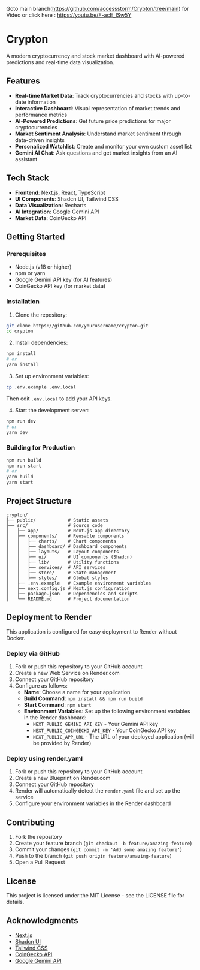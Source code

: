 Goto main branch(https://github.com/accessstorm/Crypton/tree/main) for Video or click here : https://youtu.be/F-acE_ISw5Y

# Crypton

A modern cryptocurrency and stock market dashboard with AI-powered predictions and real-time data visualization.


## Features

- **Real-time Market Data**: Track cryptocurrencies and stocks with up-to-date information
- **Interactive Dashboard**: Visual representation of market trends and performance metrics
- **AI-Powered Predictions**: Get future price predictions for major cryptocurrencies
- **Market Sentiment Analysis**: Understand market sentiment through data-driven insights
- **Personalized Watchlist**: Create and monitor your own custom asset list
- **Gemini AI Chat**: Ask questions and get market insights from an AI assistant

## Tech Stack

- **Frontend**: Next.js, React, TypeScript
- **UI Components**: Shadcn UI, Tailwind CSS
- **Data Visualization**: Recharts
- **AI Integration**: Google Gemini API
- **Market Data**: CoinGecko API

## Getting Started

### Prerequisites

- Node.js (v18 or higher)
- npm or yarn
- Google Gemini API key (for AI features)
- CoinGecko API key (for market data)

### Installation

1. Clone the repository:

```bash
git clone https://github.com/yourusername/crypton.git
cd crypton
```

2. Install dependencies:

```bash
npm install
# or
yarn install
```

3. Set up environment variables:

```bash
cp .env.example .env.local
```

Then edit `.env.local` to add your API keys.

4. Start the development server:

```bash
npm run dev
# or
yarn dev
```

### Building for Production

```bash
npm run build
npm run start
# or
yarn build
yarn start
```

## Project Structure

```
crypton/
├── public/            # Static assets
├── src/               # Source code
│   ├── app/           # Next.js app directory
│   ├── components/    # Reusable components
│   │   ├── charts/    # Chart components
│   │   ├── dashboard/ # Dashboard components
│   │   ├── layouts/   # Layout components
│   │   ├── ui/        # UI components (Shadcn)
│   │   ├── lib/       # Utility functions
│   │   ├── services/  # API services
│   │   ├── store/     # State management
│   │   ├── styles/    # Global styles
│   ├── .env.example   # Example environment variables
│   ├── next.config.js # Next.js configuration
│   ├── package.json   # Dependencies and scripts
│   └── README.md      # Project documentation
```

## Deployment to Render

This application is configured for easy deployment to Render without Docker.

### Deploy via GitHub

1. Fork or push this repository to your GitHub account
2. Create a new Web Service on Render.com
3. Connect your GitHub repository
4. Configure as follows:
   - **Name**: Choose a name for your application
   - **Build Command**: `npm install && npm run build`
   - **Start Command**: `npm start`
   - **Environment Variables**: Set up the following environment variables in the Render dashboard:
     - `NEXT_PUBLIC_GEMINI_API_KEY` - Your Gemini API key
     - `NEXT_PUBLIC_COINGECKO_API_KEY` - Your CoinGecko API key
     - `NEXT_PUBLIC_APP_URL` - The URL of your deployed application (will be provided by Render)

### Deploy using render.yaml

1. Fork or push this repository to your GitHub account
2. Create a new Blueprint on Render.com
3. Connect your GitHub repository
4. Render will automatically detect the `render.yaml` file and set up the service
5. Configure your environment variables in the Render dashboard

## Contributing

1. Fork the repository
2. Create your feature branch (`git checkout -b feature/amazing-feature`)
3. Commit your changes (`git commit -m 'Add some amazing feature'`)
4. Push to the branch (`git push origin feature/amazing-feature`)
5. Open a Pull Request

## License

This project is licensed under the MIT License - see the LICENSE file for details.

## Acknowledgments

- [Next.js](https://nextjs.org/)
- [Shadcn UI](https://ui.shadcn.com/)
- [Tailwind CSS](https://tailwindcss.com/)
- [CoinGecko API](https://www.coingecko.com/en/api)
- [Google Gemini API](https://ai.google.dev/)
